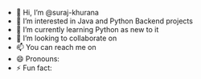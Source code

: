 - 👋 Hi, I’m @suraj-khurana
- 👀 I’m interested in Java and Python Backend projects 
- 🌱 I’m currently learning Python as new to it
- 💞️ I’m looking to collaborate on 
- 📫 You can reach  me on 
- 😄 Pronouns: 
- ⚡ Fun fact: 

<!---
suraj-khurana/suraj-khurana is a ✨ special ✨ repository because its `README.md` (this file) appears on your GitHub profile.
You can click the Preview link to take a look at your changes.
--->
